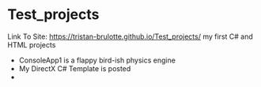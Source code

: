 # Test_projects
Link To Site: https://tristan-brulotte.github.io/Test_projects/
my first C# and HTML projects
 - ConsoleApp1 is a flappy bird-ish physics engine
 - My DirectX C# Template is posted
 -
